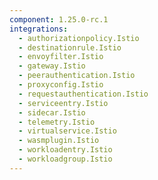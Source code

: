 ```yaml
---
component: 1.25.0-rc.1
integrations:
  - authorizationpolicy.Istio
  - destinationrule.Istio
  - envoyfilter.Istio
  - gateway.Istio
  - peerauthentication.Istio
  - proxyconfig.Istio
  - requestauthentication.Istio
  - serviceentry.Istio
  - sidecar.Istio
  - telemetry.Istio
  - virtualservice.Istio
  - wasmplugin.Istio
  - workloadentry.Istio
  - workloadgroup.Istio
---
```

